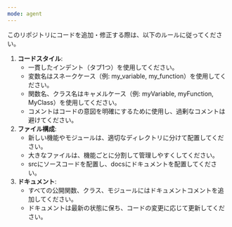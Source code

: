 ```yaml
---
mode: agent
---
```


このリポジトリにコードを追加・修正する際は、以下のルールに従ってください。
1. **コードスタイル**:
   - 一貫したインデント（タブ1つ）を使用してください。
   - 変数名はスネークケース（例: my_variable, my_function）を使用してください。
   - 関数名、クラス名はキャメルケース（例: myVariable, myFunction, MyClass）を使用してください。
   - コメントはコードの意図を明確にするために使用し、過剰なコメントは避けてください。
2. **ファイル構成**:
   - 新しい機能やモジュールは、適切なディレクトリに分けて配置してください。
   - 大きなファイルは、機能ごとに分割して管理しやすくしてください。
   - srcにソースコードを配置し、docsにドキュメントを配置してください。
3. **ドキュメント**:
   - すべての公開関数、クラス、モジュールにはドキュメントコメントを追加してください。
   - ドキュメントは最新の状態に保ち、コードの変更に応じて更新してください。